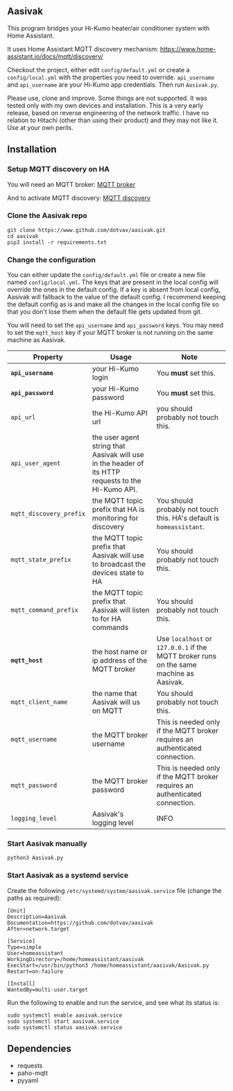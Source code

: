 ## Aasivak

This program bridges your Hi-Kumo heater/air conditioner system with Home Assistant.

It uses Home Assistant MQTT discovery mechanism: https://www.home-assistant.io/docs/mqtt/discovery/ 

Checkout the project, either edit ```config/default.yml``` or create a ```config/local.yml``` with the properties you need to override. ```api_username``` and ```api_username``` are your Hi-Kumo app credentials. Then run ```Aasivak.py```.

Please use, clone and improve. Some things are not supported. It was tested only with my own devices and installation. This is a very early release, based on reverse engineering of the network traffic. I have no relation to Hitachi (other than using their product) and they may not like it. Use at your own perils.

## Installation

### Setup MQTT discovery on HA
You will need an MQTT broker: [MQTT broker](https://www.home-assistant.io/docs/mqtt/broker/)

And to activate MQTT discovery: [MQTT discovery](https://www.home-assistant.io/docs/mqtt/discovery/)

### Clone the Aasivak repo
```
git clone https://www.github.com/dotvav/aasivak.git
cd aasivak
pip3 install -r requirements.txt
```

### Change the configuration
You can either update the ```config/default.yml``` file or create a new file named ```config/local.yml```. The keys that are present in the local config will override the ones in the default config. If a key is absent from local config, Aasivak will fallback to the value of the default config. I recommend keeping the default config as is and make all the changes in the local config file so that you don't lose them when the default file gets updated from git.

You will need to set the ```api_username``` and ```api_password``` keys. You may need to set the ```mqtt_host``` key if your MQTT broker is not running on the same machine as Aasivak. 

Property | Usage | Note
--- | --- | ---
**`api_username`** | your Hi-Kumo login | You **must** set this.
**`api_password`** | your Hi-Kumo password | You **must** set this.
`api_url` | the Hi-Kumo API url | you should probably not touch this.
`api_user_agent` | the user agent string that Aasivak will use in the header of its HTTP requests to the Hi-Kumo API.
`mqtt_discovery_prefix` | the MQTT topic prefix that HA is monitoring for discovery | You should probably not touch this. HA's default is `homeassistant`. 
`mqtt_state_prefix` | the MQTT topic prefix that Aasivak will use to broadcast the devices state to HA | You should probably not touch this.
`mqtt_command_prefix` | the MQTT topic prefix that Aasivak will listen to for HA commands | You should probably not touch this.
**`mqtt_host`** | the host name or ip address of the MQTT broker | Use `localhost` or `127.0.0.1` if the MQTT broker runs on the same machine as Aasivak.
`mqtt_client_name` | the name that Aasivak will us on MQTT | You should probably not touch this.
`mqtt_username` | the MQTT broker username | This is needed only if the MQTT broker requires an authenticated connection.
`mqtt_password` | the MQTT broker password | This is needed only if the MQTT broker requires an authenticated connection.
`logging_level` | Aasivak's logging level | INFO

### Start Aasivak manually
```
python3 Aasivak.py
```

### Start Aasivak as a systemd service
Create the following ```/etc/systemd/system/aasivak.service``` file (change the paths as required):

```
[Unit]
Description=Aasivak
Documentation=https://github.com/dotvav/aasivak
After=network.target

[Service]
Type=simple
User=homeassistant
WorkingDirectory=/home/homeassistant/aasivak
ExecStart=/usr/bin/python3 /home/homeassistant/aasivak/Aasivak.py
Restart=on-failure

[Install]
WantedBy=multi-user.target
```

Run the following to enable and run the service, and see what its status is:
```
sudo systemctl enable aasivak.service
sudo systemctl start aasivak.service
sudo systemctl status aasivak.service
```

## Dependencies

- requests
- paho-mqtt
- pyyaml


